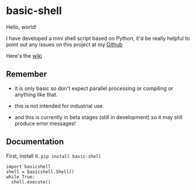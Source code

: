 # basic-shell

Hello, world!

I have developed a mini shell script based on Python,
it'd be really helpful to point out any issues on this
project at my [Github](https://github.com/potato-pack/basic-shell/)

Here's the [wiki](https://github.com/potato-pack/basic-shell/wiki)

## Remember
  * it is only basic
  so don't expect parallel processing
  or compiling or anything like that.


  * this is not intended for industrial use.


  * and this is currently in beta stages (still in development)
  so it may still produce error messages!


## Documentation
  First, install it.
  `pip install basic-shell`
  ```
  import basicshell
  shell = basicshell.Shell()
  while True:
    shell.execute()
  ```